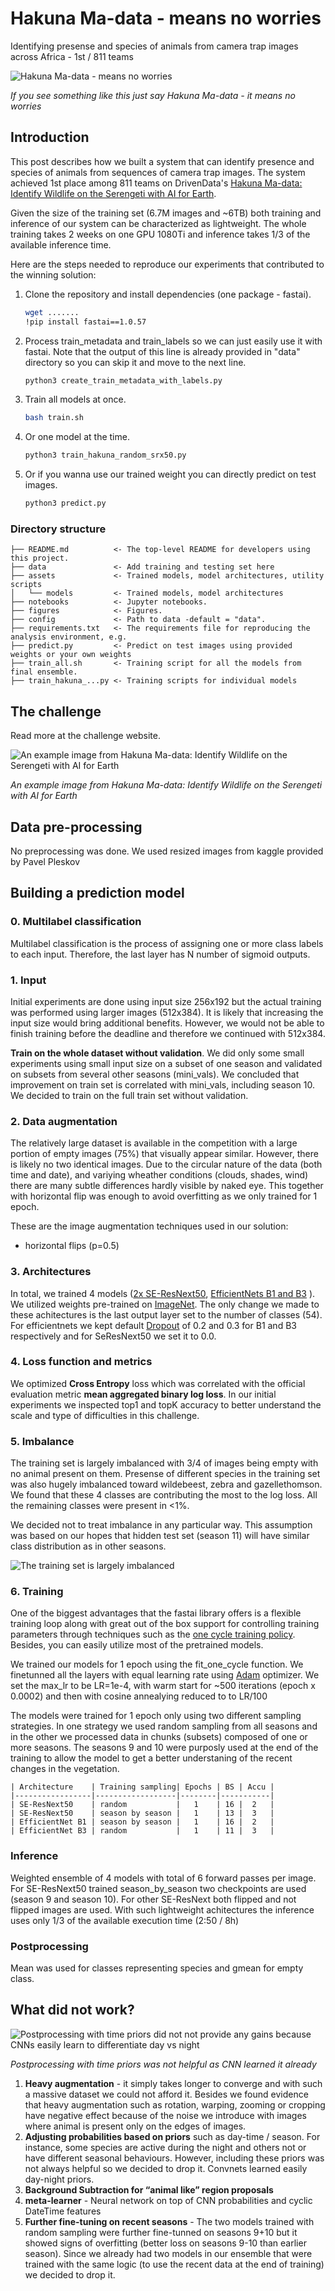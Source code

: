 # Hakuna Ma-data - means no worries

Identifying presense and species of animals from camera trap images across Africa - 1st / 811 teams

![Hakuna Ma-data - means no worries](figures/delusional-zebra.jpeg)

*If you see something like this just say Hakuna Ma-data - it means no worries*


## Introduction

This post describes how we built a system that can identify presence and species of animals from sequences of camera trap images. The system achieved 1st place among 811 teams on DrivenData's [Hakuna Ma-data: Identify Wildlife on the Serengeti with AI for Earth](https://www.drivendata.org/competitions/59/camera-trap-serengeti/page/145/).

Given the size of the training set (6.7M images and ~6TB) both training and inference of our system can be characterized as lightweight. The whole training takes 2 weeks on one GPU 1080Ti and inference takes 1/3 of the available inference time.

Here are the steps needed to reproduce our experiments that contributed to the winning solution:

1. Clone the repository and install dependencies (one package - fastai).
    ```bash
    wget .......
    !pip install fastai==1.0.57
    ```

1. Process train_metadata and train_labels so we can just easily use it with fastai. Note that the output of this line is already provided in "data" directory so you can skip it and move to the next line.
    ```bash
    python3 create_train_metadata_with_labels.py
    ```
1. Train all models at once.
    ```bash
    bash train.sh
    ```
1. Or one model at the time.
    ```bash
    python3 train_hakuna_random_srx50.py
    ```
1. Or if you wanna use our trained weight you can directly predict on test images.
    ```bash
    python3 predict.py
    ```
### Directory structure
```
├── README.md          <- The top-level README for developers using this project.
├── data               <- Add training and testing set here
├── assets             <- Trained models, model architectures, utility scripts
│   └── models         <- Trained models, model architectures
├── notebooks          <- Jupyter notebooks.
├── figures            <- Figures.
├── config             <- Path to data -default = "data".
├── requirements.txt   <- The requirements file for reproducing the analysis environment, e.g.
├── predict.py         <- Predict on test images using provided weights or your own weights
├── train_all.sh       <- Training script for all the models from final ensemble.
├── train_hakuna_...py <- Training scripts for individual models

```

## The challenge

Read more at the challenge website.

![An example image from [Hakuna Ma-data](https://www.drivendata.org/competitions/59/camera-trap-serengeti/page/145/): Identify Wildlife on the Serengeti with AI for Earth](figures/serengeti-home.jpg)

*An example image from Hakuna Ma-data: Identify Wildlife on the Serengeti with AI for Earth*


## Data pre-processing

No preprocessing was done. We used resized images from kaggle provided by Pavel Pleskov


## Building a prediction model

### 0. Multilabel classification

Multilabel classification is the process of assigning one or more class labels to each input. Therefore, the last layer has N number of sigmoid outputs.

### 1. Input

Initial experiments are done using input size 256x192 but the actual training was performed using larger images (512x384). It is likely that increasing the input size would bring additional benefits. However, we would not be able to finish training before the deadline and therefore we continued with 512x384.

**Train on the whole dataset without validation**. We did only some small experiments using small input size on a subset of one season and validated on subsets from several other seasons (mini_vals). We concluded that improvement on train set is correlated with mini_vals, including season 10. We decided to train on the full train set without validation.

### 2. Data augmentation

The relatively large dataset is available in the competition with a large portion of empty images (75%) that visually appear similar. However, there is likely no two identical images. Due to the circular nature of the data (both time and date), and variying wheather conditions (clouds, shades, wind) there are many subtle differences hardly visible by naked eye. This together with horizontal flip was enough to avoid overfitting as we only trained for 1 epoch.

These are the image augmentation techniques used in our solution:

* horizontal flips (p=0.5)


### 3. Architectures

In total, we trained 4 models ([2x SE-ResNext50](https://arxiv.org/abs/1709.01507), [EfficientNets B1 and B3](https://arxiv.org/abs/1905.11946) ). We utilized weights pre-trained on [ImageNet](www.image-net.org). The only change we made to these achitectures is the last output layer set to the number of classes (54). For efficientnets we kept default [Dropout](http://jmlr.org/papers/v15/srivastava14a.html) of 0.2 and 0.3 for B1 and B3 respectively and for SeResNext50 we set it to 0.0.

### 4. Loss function and metrics

We optimized **Cross Entropy** loss which was correlated with the official evaluation metric **mean aggregated binary log loss**. In our initial experiments we inspected top1 and topK accuracy to better understand the scale and type of difficulties in this challenge.

### 5. Imbalance

The training set is largely imbalanced with 3/4 of images being empty with no animal present on them. Presense of different species in the training set was also hugely imbalanced toward wildebeest, zebra and gazellethomson. We found that these 4 classes are contributing the most to the log loss. All the remaining classes were present in <1%.

We decided not to treat imbalance in any particular way. This assumption was based on our hopes that hidden test set (season 11) will have similar class distribution as in other seasons.


![The training set is largely imbalanced](figures/imbalance.png)

### 6. Training

One of the biggest advantages that the fastai library offers is a flexible training loop along with great out of the box support for controlling training parameters through techniques such as the [one cycle training policy](https://arxiv.org/pdf/1803.09820.pdf). Besides, you can easily utilize most of the pretrained models.

We trained our models for 1 epoch using the fit_one_cycle function. We finetunned all the layers with equal learning rate using [Adam](https://arxiv.org/abs/1412.6980) optimizer. We set the max_lr to be LR=1e-4, with warm start for ~500 iterations (epoch x 0.0002) and then with cosine annealying reduced to to LR/100

The models were trained for 1 epoch only using two different sampling strategies. In one strategy we used random sampling from all seasons and in the other we processed data in chunks (subsets) composed of one or more seasons. The seasons 9 and 10 were purposly used at the end of the training to allow the model to get a better understaning of the recent changes in the vegetation.

```
| Architecture    | Training sampling| Epochs | BS | Accu |
|-----------------|------------------|--------|-----------|
| SE-ResNext50    | random           |   1    | 16 |  2   |
| SE-ResNext50    | season by season |   1    | 13 |  3   |
| EfficientNet B1 | season by season |   1    | 16 |  2   |
| EfficientNet B3 | random           |   1    | 11 |  3   |
```

### Inference

Weighted ensemble of 4 models with total of 6 forward passes per image. For SE-ResNext50 trained season_by_season two checkpoints are used (season 9 and season 10). For other SE-ResNext both flipped and not flipped images are used. With such lightweight achitectures the inference uses only 1/3 of the available execution time (2:50 / 8h)


### Postprocessing

Mean was used for classes representing species and gmean for empty class.

## What did not work?

![Postprocessing with time priors did not not provide any gains because CNNs easily learn to differentiate day vs night](figures/priors.jpeg)

*Postprocessing with time priors was not helpful as CNN learned it already*

1. **Heavy augmentation** - it simply takes longer to converge and with such a massive dataset we could not afford it. Besides we found evidence that heavy augmentation such as rotation, warping, zooming or cropping have negative effect because of the noise we introduce with images where animal is present only on the edges of images.
2. **Adjusting probabilities based on priors** such as day-time / season. For instance, some species are active during the night and others not or have different seasonal behaviours. However, including these priors was not always helpful so we decided to drop it. Convnets learned easily day-night priors.
3. **Background Subtraction for “animal like” region proposals**
4. **meta-learner** - Neural network on top of CNN probabilities and cyclic DateTime features
5. **Further fine-tuning on recent seasons** - The two models trained with random sampling were further fine-tunned on seasons 9+10 but it showed signs of overfitting (better loss on seasons 9-10 than earlier season). Since we already had two models in our ensemble that were trained with the same logic (to use the recent data at the end of training) we decided to drop it.

